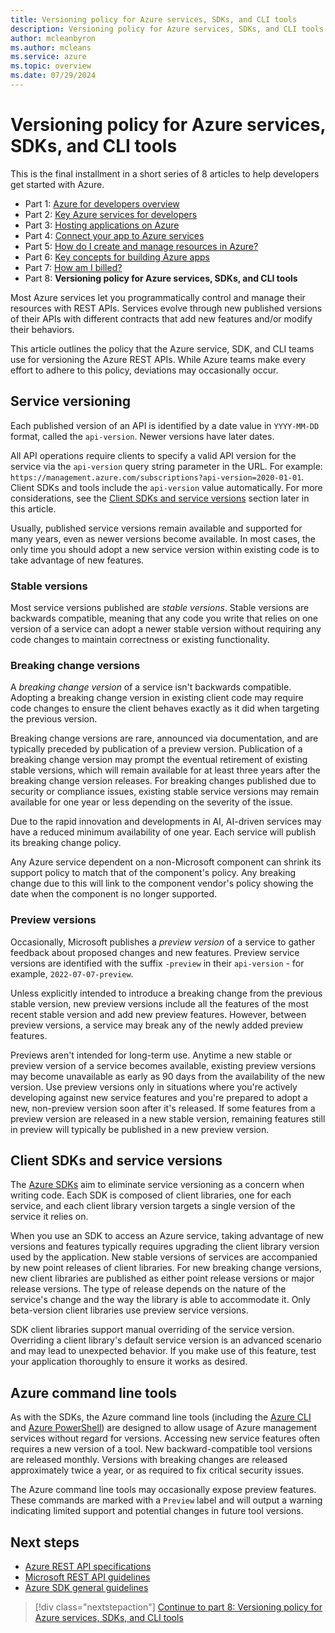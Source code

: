 ```yaml
---
title: Versioning policy for Azure services, SDKs, and CLI tools
description: Versioning policy for Azure services, SDKs, and CLI tools
author: mcleanbyron
ms.author: mcleans
ms.service: azure
ms.topic: overview
ms.date: 07/29/2024
---
```


# Versioning policy for Azure services, SDKs, and CLI tools

This is the final installment in a short series of 8 articles to help developers get started with Azure.

* Part 1: [Azure for developers overview](azure-developer-overview.md)
* Part 2: [Key Azure services for developers](azure-developer-key-services.md)
* Part 3: [Hosting applications on Azure](hosting-apps-on-azure.md)
* Part 4: [Connect your app to Azure services](connect-to-azure-services.md)
* Part 5: [How do I create and manage resources in Azure?](azure-developer-create-resources.md)
* Part 6: [Key concepts for building Azure apps](azure-developer-key-concepts.md)
* Part 7: [How am I billed?](azure-developer-billing.md)
* Part 8: **Versioning policy for Azure services, SDKs, and CLI tools**

Most Azure services let you programmatically control and manage their resources with REST APIs. Services evolve through new published versions of their APIs with different contracts that add new features and/or modify their behaviors.

This article outlines the policy that the Azure service, SDK, and CLI teams use for versioning the Azure REST APIs. While Azure teams make every effort to adhere to this policy, deviations may occasionally occur.

## Service versioning

Each published version of an API is identified by a date value in `YYYY-MM-DD` format, called the `api-version`. Newer versions have later dates.

All API operations require clients to specify a valid API version for the service via the `api-version` query string parameter in the URL. For example: `https://management.azure.com/subscriptions?api-version=2020-01-01`. Client SDKs and tools include the `api-version` value automatically. For more considerations, see the [Client SDKs and service versions](#client-sdks-and-service-versions) section later in this article.

Usually, published service versions remain available and supported for many years, even as newer versions become available. In most cases, the only time you should adopt a new service version within existing code is to take advantage of new features.

### Stable versions

Most service versions published are *stable versions*. Stable versions are backwards compatible, meaning that any code you write that relies on one version of a service can adopt a newer stable version without requiring any code changes to maintain correctness or existing functionality.

### Breaking change versions

A *breaking change version* of a service isn't backwards compatible. Adopting a breaking change version in existing client code may require code changes to ensure the client behaves exactly as it did when targeting the previous version.

Breaking change versions are rare, announced via documentation, and are typically preceded by publication of a preview version. Publication of a breaking change version may prompt the eventual retirement of existing stable versions, which will remain available for at least three years after the breaking change version releases. For breaking changes published due to security or compliance issues, existing stable service versions may remain available for one year or less depending on the severity of the issue.

Due to the rapid innovation and developments in AI, AI-driven services may have a reduced minimum availability of one year. Each service will publish its breaking change policy.

Any Azure service dependent on a non-Microsoft component can shrink its support policy to match that of the component's policy. Any breaking change due to this will link to the component vendor's policy showing the date when the component is no longer supported.

### Preview versions

Occasionally, Microsoft publishes a *preview version* of a service to gather feedback about proposed changes and new features. Preview service versions are identified with the suffix `-preview` in their `api-version` - for example, `2022-07-07-preview`.

Unless explicitly intended to introduce a breaking change from the previous stable version, new preview versions include all the features of the most recent stable version and add new preview features. However, between preview versions, a service may break any of the newly added preview features.

Previews aren't intended for long-term use. Anytime a new stable or preview version of a service becomes available, existing preview versions may become unavailable as early as 90 days from the availability of the new version. Use preview versions only in situations where you're actively developing against new service features and you're prepared to adopt a new, non-preview version soon after it's released. If some features from a preview version are released in a new stable version, remaining features still in preview will typically be published in a new preview version.

## Client SDKs and service versions

The [Azure SDKs](https://azure.github.io/azure-sdk/releases/latest/) aim to eliminate service versioning as a concern when writing code. Each SDK is composed of client libraries, one for each service, and each client library version targets a single version of the service it relies on.

When you use an SDK to access an Azure service, taking advantage of new versions and features typically requires upgrading the client library version used by the application. New stable versions of services are accompanied by new point releases of client libraries. For new breaking change versions, new client libraries are published as either point release versions or major release versions. The type of release depends on the nature of the service's change and the way the library is able to accommodate it. Only beta-version client libraries use preview service versions.

SDK client libraries support manual overriding of the service version. Overriding a client library's default service version is an advanced scenario and may lead to unexpected behavior. If you make use of this feature, test your application thoroughly to ensure it works as desired.

## Azure command line tools

As with the SDKs, the Azure command line tools (including the [Azure CLI](/cli/azure/) and [Azure PowerShell](/powershell/azure/)) are designed to allow usage of Azure management services without regard for versions. Accessing new service features often requires a new version of a tool. New backward-compatible tool versions are released monthly. Versions with breaking changes are released approximately twice a year, or as required to fix critical security issues.

The Azure command line tools may occasionally expose preview features. These commands are marked with a `Preview` label and will output a warning indicating limited support and potential changes in future tool versions.

## Next steps

- [Azure REST API specifications](https://github.com/Azure/azure-rest-api-specs)
- [Microsoft REST API guidelines](https://github.com/microsoft/api-guidelines)
- [Azure SDK general guidelines](https://azure.github.io/azure-sdk/general_introduction.html)


> [!div class="nextstepaction"]
> [Continue to part 8: Versioning policy for Azure services, SDKs, and CLI tools](azure-service-sdk-tool-versioning.md)